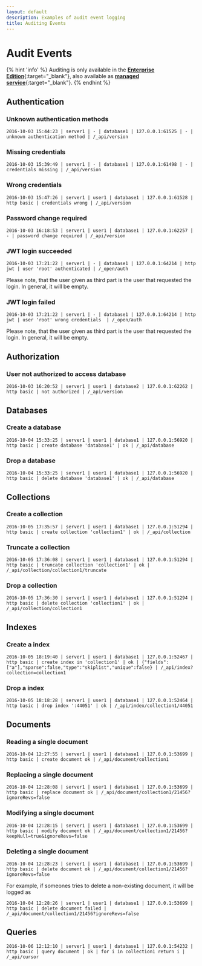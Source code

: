 ```yaml
---
layout: default
description: Examples of audit event logging
title: Auditing Events
---
```

Audit Events
============

{% hint 'info' %}
Auditing is only available in the
[**Enterprise Edition**](https://www.arangodb.com/why-arangodb/arangodb-enterprise/){:target="_blank"},
also available as [**managed service**](https://www.arangodb.com/managed-service/){:target="_blank"}.
{% endhint %}

Authentication
--------------

### Unknown authentication methods

```
2016-10-03 15:44:23 | server1 | - | database1 | 127.0.0.1:61525 | - | unknown authentication method | /_api/version
```

### Missing credentials

```
2016-10-03 15:39:49 | server1 | - | database1 | 127.0.0.1:61498 | - | credentials missing | /_api/version
```

### Wrong credentials

```
2016-10-03 15:47:26 | server1 | user1 | database1 | 127.0.0.1:61528 | http basic | credentials wrong | /_api/version
```

### Password change required

```
2016-10-03 16:18:53 | server1 | user1 | database1 | 127.0.0.1:62257 | - | password change required | /_api/version
```

### JWT login succeeded

```
2016-10-03 17:21:22 | server1 | - | database1 | 127.0.0.1:64214 | http jwt | user 'root' authenticated | /_open/auth
```

Please note, that the user given as third part is the user that requested
the login. In general, it will be empty.

### JWT login failed

```
2016-10-03 17:21:22 | server1 | - | database1 | 127.0.0.1:64214 | http jwt | user 'root' wrong credentials  | /_open/auth
```

Please note, that the user given as third part is the user that requested
the login. In general, it will be empty.

Authorization
-------------

### User not authorized to access database

```
2016-10-03 16:20:52 | server1 | user1 | database2 | 127.0.0.1:62262 | http basic | not authorized | /_api/version
```

Databases
---------

### Create a database

```
2016-10-04 15:33:25 | server1 | user1 | database1 | 127.0.0.1:56920 | http basic | create database 'database1' | ok | /_api/database
```

### Drop a database

```
2016-10-04 15:33:25 | server1 | user1 | database1 | 127.0.0.1:56920 | http basic | delete database 'database1' | ok | /_api/database
```

Collections
-----------

### Create a collection

```
2016-10-05 17:35:57 | server1 | user1 | database1 | 127.0.0.1:51294 | http basic | create collection 'collection1' | ok | /_api/collection
```

### Truncate a collection

```
2016-10-05 17:36:08 | server1 | user1 | database1 | 127.0.0.1:51294 | http basic | truncate collection 'collection1' | ok | /_api/collection/collection1/truncate
```

### Drop a collection

```
2016-10-05 17:36:30 | server1 | user1 | database1 | 127.0.0.1:51294 | http basic | delete collection 'collection1' | ok | /_api/collection/collection1
```

Indexes
-------

### Create a index

```
2016-10-05 18:19:40 | server1 | user1 | database1 | 127.0.0.1:52467 | http basic | create index in 'collection1' | ok | {"fields":["a"],"sparse":false,"type":"skiplist","unique":false} | /_api/index?collection=collection1
```

### Drop a index

```
2016-10-05 18:18:28 | server1 | user1 | database1 | 127.0.0.1:52464 | http basic | drop index ':44051' | ok | /_api/index/collection1/44051
```

Documents
---------

### Reading a single document

```
2016-10-04 12:27:55 | server1 | user1 | database1 | 127.0.0.1:53699 | http basic | create document ok | /_api/document/collection1
```

### Replacing a single document

```
2016-10-04 12:28:08 | server1 | user1 | database1 | 127.0.0.1:53699 | http basic | replace document ok | /_api/document/collection1/21456?ignoreRevs=false
```

### Modifying a single document

```
2016-10-04 12:28:15 | server1 | user1 | database1 | 127.0.0.1:53699 | http basic | modify document ok | /_api/document/collection1/21456?keepNull=true&ignoreRevs=false
```

### Deleting a single document

```
2016-10-04 12:28:23 | server1 | user1 | database1 | 127.0.0.1:53699 | http basic | delete document ok | /_api/document/collection1/21456?ignoreRevs=false
```

For example, if someones tries to delete a non-existing document, it will be logged as

```
2016-10-04 12:28:26 | server1 | user1 | database1 | 127.0.0.1:53699 | http basic | delete document failed | /_api/document/collection1/21456?ignoreRevs=false
```

Queries
-------

```
2016-10-06 12:12:10 | server1 | user1 | database1 | 127.0.0.1:54232 | http basic | query document | ok | for i in collection1 return i | /_api/cursor
```
